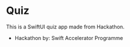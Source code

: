 # Quiz

This is a SwiftUI quiz app made from Hackathon. 

- Hackathon by: Swift Accelerator Programme 

